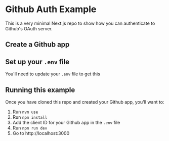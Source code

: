# Github Auth Example

This is a very minimal Next.js repo to show how you can authenticate to Github's OAuth server.

## Create a Github app

<add instructions>

## Set up your `.env` file

You'll need to update your `.env` file to get this 

## Running this example

Once you have cloned this repo and created your Github app, you'll want to:

1. Run `nvm use`
1. Run `npm install`
1. Add the client ID for your Github app in the `.env` file
1. Run `npm run dev`
1. Go to http://localhost:3000


